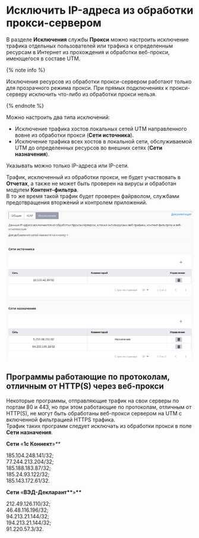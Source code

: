 # Исключить IP-адреса из обработки прокси-сервером

В разделе **Исключения** службы **Прокси** можно настроить исключение трафика отдельных пользователей или трафика к определенным ресурсам в Интернет из прохождения и обработки веб-прокси, имеющегося в составе UTM.

{% note info %}

Исключения ресурсов из обработки прокси-сервером работают только для прозрачного режима прокси. При прямых подключениях к прокси-серверу исключить что-либо из обработки прокси нельзя.

{% endnote %}

Можно настроить два типа исключений:

* Исключение трафика хостов локальных сетей UTM направленного вовне из обработки прокси \(**Сети источника**\).
* Исключение трафика всех хостов в локальной сети, обслуживаемой UTM до определенных ресурсов во внешних сетях \(**Сети назначения**\).

Указывать можно только IP-адреса или IP-сети.

Трафик, исключенный из обработки прокси, не будет участвовать в **Отчетах**, а также не может быть проверен на вирусы и обработан модулем **Контент-фильтра**.  
В то же время такой трафик будет проверен файрволом, службами предотвращения вторжений и контролем приложений.

![](../../../_images/12025875.png)

## Программы работающие по протоколам, отличным от HTTP\(S\) через веб-прокси

Некоторые программы, отправляющие трафик на свои серверы по портам 80 и 443, но при этом работающие по протоколам, отличным от HTTP\(S\), не могут быть обработаны веб-прокси сервером на UTM с включенной фильтрацией HTTPS трафика.  
Трафик таких программ следует исключать из обработки прокси в поле **Сети назначения**.

**Сети** «**1с Коннект**»_\*\*_

185.104.248.141/32;  
77.244.213.204/32;  
185.188.183.87/32;  
185.24.93.122/32;  
185.143.172.61/32.

**Сети** «**ВЭД-Декларант\*\***»**\*\***

 212.49.126.110/32;   
46.48.116.196/32;  
94.213.21.144/32;   
194.213.21.144/32;   
91.220.57.3/32.

